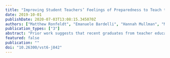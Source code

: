```yaml
---
title: "Improving Student Teachers’ Feelings of Preparedness to Teach through Recruitment of Instructionally Effective and Experienced Cooperating Teachers: A Randomized Experiment"
date: 2019-10-01
publishDate: 2020-07-03T13:08:15.345070Z
authors: ["Matthew Ronfeldt", "Emanuele Bardelli", "Hannah Mullman", "Matthew Truwit", "Kevin Schaaf", "Julie C Baker"]
publication_types: ["3"]
abstract: "Prior work suggests that recent graduates from teacher education programs feel better prepared to teach and are more instructionally effective when they learned to teach with more instructionally effective cooperating teachers. However, we do not know if these relationships are causal. Even if they are, we do not know if it is possible to recruit cooperating teachers who are, on average, significantly more effective than those currently serving. This paper describes an innovative strategy to use historical administrative on teachers to recommend the most instructionally effective teachers in various districts and subject areas to serve as cooperating teachers. In collaboration with a large teacher education program, partnering districts were randomized to receive either recommendation lists or use business-as-usual approaches. Those districts that received recommendations recruited significantly and meaningfully more effective and experienced cooperating teachers. Additionally, preservice student teachers who learned to teach in these same districts felt significantly better prepared to teach. This study offers an innovative and low-cost strategy for recruiting effective and experienced cooperating teachers and presents some of the first evidence that learning to teach with instructionally effective cooperating teachers has a causal impact on feelings of preparedness to teach."
featured: false
publication: ""
doi: "10.26300/vst6-j842"
---
```


